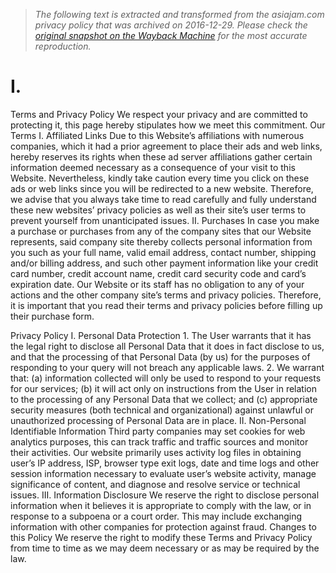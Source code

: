 > *The following text is extracted and transformed from the asiajam.com privacy policy that was archived on 2016-12-29. Please check the [original snapshot on the Wayback Machine](https://web.archive.org/web/20161229102529id_/http%3A//www.asiajam.com/wp-content/uploads/2016/09/070920162.pdf) for the most accurate reproduction.*

# I.

Terms and Privacy Policy
We respect your privacy and are committed to protecting it, this page hereby stipulates how
we meet this commitment.
Our Terms
I.      Affiliated Links
Due to this Website’s affiliations with numerous companies, which it had a prior agreement to
place their ads and web links, hereby reserves its rights when these ad server affiliations gather
certain information deemed necessary as a consequence of your visit to this Website.
Nevertheless, kindly take caution every time you click on these ads or web links since you will
be redirected to a new website. Therefore, we advise that you always take time to read
carefully and fully understand these new websites’ privacy policies as well as their site’s user
terms to prevent yourself from unanticipated issues.
II.     Purchases
In case you make a purchase or purchases from any of the company sites that our Website
represents, said company site thereby collects personal information from you such as your full
name, valid email address, contact number, shipping and/or billing address, and such other
payment information like your credit card number, credit account name, credit card security
code and card’s expiration date. Our Website or its staff has no obligation to any of your actions
and the other company site’s terms and privacy policies. Therefore, it is important that you
read their terms and privacy policies before filling up their purchase form.


Privacy Policy
I.       Personal Data Protection
     1. The User warrants that it has the legal right to disclose all Personal Data that it does in
         fact disclose to us, and that the processing of that Personal Data (by us) for the
         purposes of responding to your query will not breach any applicable laws.
     2. We warrant that:
             (a) information collected will only be used to respond to your requests for our
                 services;
             (b) it will act only on instructions from the User in relation to the processing of any
                 Personal Data that we collect; and
             (c) appropriate security measures (both technical and organizational) against
                 unlawful or unauthorized processing of Personal Data are in place.
II.      Non-Personal Identifiable Information
Third party companies may set cookies for web analytics purposes, this can track traffic and
traffic sources and monitor their activities.
Our website primarily uses activity log files in obtaining user’s IP address, ISP, browser type exit
logs, date and time logs and other session information necessary to evaluate user’s website
activity, manage significance of content, and diagnose and resolve service or technical issues.
III.     Information Disclosure
We reserve the right to disclose personal information when it believes it is appropriate to
comply with the law, or in response to a subpoena or a court order. This may include
exchanging information with other companies for protection against fraud.
Changes to this Policy
We reserve the right to modify these Terms and Privacy Policy from time to time as we may
deem necessary or as may be required by the law.
